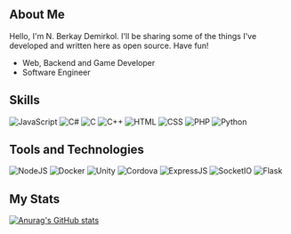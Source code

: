 
## About Me
Hello, I'm N. Berkay Demirkol. I'll be sharing some of the things I've developed and written here as open source. Have fun!

- Web, Backend and Game Developer
- Software Engineer

## Skills
![JavaScript](https://img.shields.io/badge/-JavaScript-yellow)
![C#](https://img.shields.io/badge/-C%23-blue)
![C](https://img.shields.io/badge/-C-blue)
![C++](https://img.shields.io/badge/-C%2B%2B-blue)
![HTML](https://img.shields.io/badge/-HTML-orange)
![CSS](https://img.shields.io/badge/-CSS-blueviolet)
![PHP](https://img.shields.io/badge/-PHP-purple)
![Python](https://img.shields.io/badge/-Python-black)

## Tools and Technologies
![NodeJS](https://img.shields.io/badge/-NodeJS-green)
![Docker](https://img.shields.io/badge/-Docker-blue)
![Unity](https://img.shields.io/badge/-Unity-black)
![Cordova](https://img.shields.io/badge/-Cordova-lightgrey)
![ExpressJS](https://img.shields.io/badge/-ExpressJS-green)
![SocketIO](https://img.shields.io/badge/-SocketIO-grey)
![Flask](https://img.shields.io/badge/-Flask-black)

## My Stats

[![Anurag's GitHub stats](https://github-readme-stats.vercel.app/api?username=berkaydmrkl)](https://github.com/berkaydmrkl/github-readme-stats)


